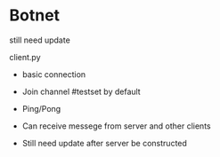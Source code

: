 # Botnet
still need update


client.py
- basic connection
- Join channel #testset by default
- Ping/Pong
- Can receive messege from server and other clients

- Still need update after server be constructed 
